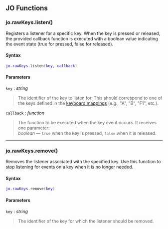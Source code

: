 
## JO Functions

### jo.rawKeys.listen()

<!-- @include: ./slots/headers.md#client|jo.rawKeys.listen -->

Registers a listener for a specific key. When the key is pressed or released, the provided callback function is executed with a boolean value indicating the event state (true for pressed, false for released). <br>

<!-- @include: ./slots/descriptions.md#client|jo.rawKeys.listen -->

#### Syntax

```lua
jo.rawKeys.listen(key, callback)

```

#### Parameters

`key` : _string_
> The identifier of the key to listen for. This should correspond to one of the keys defined in the [keyboard mappings](#keyboard-keys-mapping) (e.g., "A", "B", "F1", etc.).
>

`callback` : _function_
> The function to be executed when the key event occurs. It receives one parameter: <br> _boolean_ — `true` when the key is pressed, `false` when it is released.
>

<!-- @include: ./slots/examples.md#client|jo.rawKeys.listen -->

<!-- @include: ./slots/footers.md#client|jo.rawKeys.listen -->

---

### jo.rawKeys.remove()

<!-- @include: ./slots/headers.md#client|jo.rawKeys.remove -->

Removes the listener associated with the specified key. Use this function to stop listening for events on a key when it is no longer needed. <br>

<!-- @include: ./slots/descriptions.md#client|jo.rawKeys.remove -->

#### Syntax

```lua
jo.rawKeys.remove(key)

```

#### Parameters

`key` : _string_
> The identifier of the key for which the listener should be removed.
>

<!-- @include: ./slots/examples.md#client|jo.rawKeys.remove -->

<!-- @include: ./slots/footers.md#client|jo.rawKeys.remove -->

